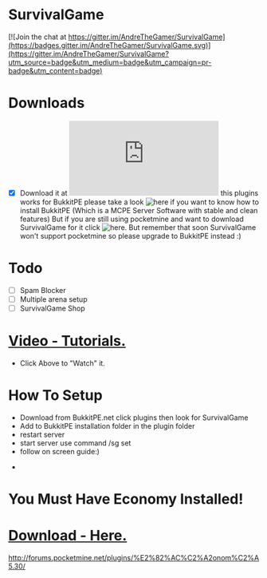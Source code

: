 # SurvivalGame
[![Join the chat at https://gitter.im/AndreTheGamer/SurvivalGame](https://badges.gitter.im/AndreTheGamer/SurvivalGame.svg)](https://gitter.im/AndreTheGamer/SurvivalGame?utm_source=badge&utm_medium=badge&utm_campaign=pr-badge&utm_content=badge)

# Downloads
- [x] Download it at ![here](https://forums.bukkitpe.net/index.php?plugins/survivalgame.5/) this plugins works for BukkitPE please take a look ![here](https://www.bukkitpe.net/) if you want to know how to install BukkitPE (Which is a MCPE Server Software with stable and clean features) But if you are still using pocketmine and want to download SurvivalGame for it click ![here](https://github.com/andrethegamer/survivalgame/release). But remember that soon SurvivalGame won't support pocketmine so please upgrade to BukkitPE instead :) 

# Todo
- [ ] Spam Blocker
- [ ] Multiple arena setup
- [ ] SurvivalGame Shop
 
# [Video - Tutorials.](https://youtu.be/eOHb7NfIM24)
 - Click Above to "Watch" it.

# How To Setup
- Download from BukkitPE.net click plugins then look for SurvivalGame
- Add to BukkitPE installation folder in the plugin folder
- restart server
- start server use command /sg set
- follow on screen guide:)


+

# You Must Have Economy Installed!
# [Download - Here.](#)
http://forums.pocketmine.net/plugins/%E2%82%AC%C2%A2onom%C2%A5.30/
